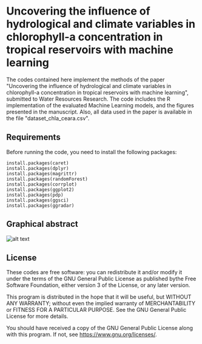 # Uncovering the influence of hydrological and climate variables in chlorophyll-a concentration in tropical reservoirs with machine learning
The codes contained here implement the methods of the paper "Uncovering the influence of hydrological and climate variables in chlorophyll-a concentration in tropical reservoirs with machine learning", submitted to Water Resources Research. The code includes the R implementation of the evaluated Machine Learning models, and the figures presented in the manuscript. Also, all data used in the paper is available in the file "dataset_chla_ceara.csv".

## Requirements
Before running the code, you need to install the following packages:
```
install.packages(caret)
install.packages(dplyr)
install.packages(magrittr)
install.packages(randomForest)
install.packages(corrplot)
install.packages(ggplot2)
install.packages(pdp)
install.packages(ggsci)
install.packages(ggradar)
```

## Graphical abstract

![alt text](https://raw.github.com/taiscarvalho/chla-prediction-ce/main/graphical-abstract.png)


## License
These codes are free software: you can redistribute it and/or modify it under the terms of the GNU General Public License as published bythe Free Software Foundation, either version 3 of the License, or any later version.

This program is distributed in the hope that it will be useful, but WITHOUT ANY WARRANTY; without even the implied warranty of MERCHANTABILITY or FITNESS FOR A PARTICULAR PURPOSE. See the GNU General Public License for more details.

You should have received a copy of the GNU General Public License along with this program. If not, see https://www.gnu.org/licenses/.
